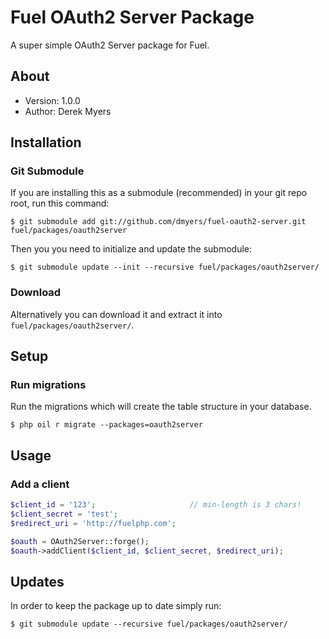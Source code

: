 # Fuel OAuth2 Server Package

A super simple OAuth2 Server package for Fuel.

## About
* Version: 1.0.0
* Author: Derek Myers

## Installation

### Git Submodule

If you are installing this as a submodule (recommended) in your git repo root, run this command:

	$ git submodule add git://github.com/dmyers/fuel-oauth2-server.git fuel/packages/oauth2server

Then you you need to initialize and update the submodule:

	$ git submodule update --init --recursive fuel/packages/oauth2server/

### Download

Alternatively you can download it and extract it into `fuel/packages/oauth2server/`.

## Setup

### Run migrations

Run the migrations which will create the table structure in your database.

	$ php oil r migrate --packages=oauth2server

## Usage

### Add a client

```php
$client_id = '123';                     // min-length is 3 chars!
$client_secret = 'test';
$redirect_uri = 'http://fuelphp.com';

$oauth = OAuth2Server::forge();
$oauth->addClient($client_id, $client_secret, $redirect_uri);
```

## Updates

In order to keep the package up to date simply run:

	$ git submodule update --recursive fuel/packages/oauth2server/
